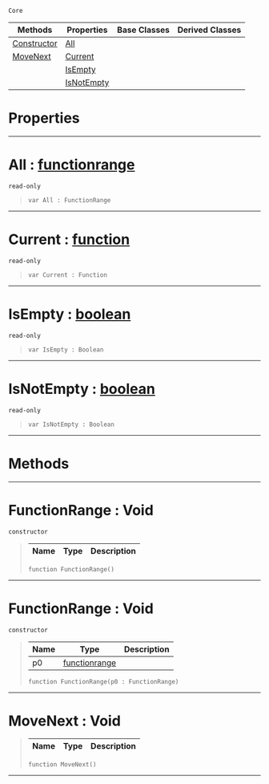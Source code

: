  `Core`

|Methods|Properties|Base Classes|Derived Classes|
|---|---|---|---|
|[ Constructor](functionrange.md#functionrange-void)|[ All](functionrange.md#all-zilch-engine-document)| | |
|[ MoveNext](functionrange.md#movenext-void)|[ Current](functionrange.md#current-zilch-engine-docu)| | |
| |[ IsEmpty](functionrange.md#isempty-zilch-engine-docu)| | |
| |[ IsNotEmpty](functionrange.md#isnotempty-zilch-engine-d)| | |


 #  Properties


---  
 #  All : [functionrange](functionrange.md)

 `read-only`

> 
> ``` lang=cpp, name=Nada
> var All : FunctionRange


---  
 #  Current : [function](function.md)

 `read-only`

> 
> ``` lang=cpp, name=Nada
> var Current : Function


---  
 #  IsEmpty : [boolean](boolean.md)

 `read-only`

> 
> ``` lang=cpp, name=Nada
> var IsEmpty : Boolean


---  
 #  IsNotEmpty : [boolean](boolean.md)

 `read-only`

> 
> ``` lang=cpp, name=Nada
> var IsNotEmpty : Boolean


---  
 #  Methods


---  
 #  FunctionRange : Void

 `constructor`

> 
> |Name|Type|Description|
> |---|---|---|
> ``` lang=cpp, name=Nada
> function FunctionRange()
> ``` 


---  
 #  FunctionRange : Void

 `constructor`

> 
> |Name|Type|Description|
> |---|---|---|
> |p0|[functionrange](functionrange.md)| |
> ``` lang=cpp, name=Nada
> function FunctionRange(p0 : FunctionRange)
> ``` 


---  
 #  MoveNext : Void

> 
> |Name|Type|Description|
> |---|---|---|
> ``` lang=cpp, name=Nada
> function MoveNext()
> ``` 


---  
 

 